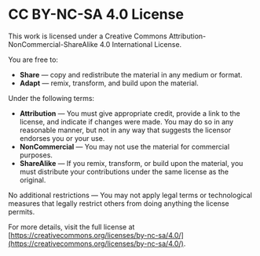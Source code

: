 # CC BY-NC-SA 4.0 License

This work is licensed under a Creative Commons Attribution-NonCommercial-ShareAlike 4.0 International License.

You are free to:

- **Share** — copy and redistribute the material in any medium or format.
- **Adapt** — remix, transform, and build upon the material.

Under the following terms:

- **Attribution** — You must give appropriate credit, provide a link to the license, and indicate if changes were made. You may do so in any reasonable manner, but not in any way that suggests the licensor endorses you or your use.
- **NonCommercial** — You may not use the material for commercial purposes.
- **ShareAlike** — If you remix, transform, or build upon the material, you must distribute your contributions under the same license as the original.

No additional restrictions — You may not apply legal terms or technological measures that legally restrict others from doing anything the license permits.

For more details, visit the full license at [https://creativecommons.org/licenses/by-nc-sa/4.0/](https://creativecommons.org/licenses/by-nc-sa/4.0/).
